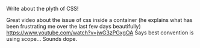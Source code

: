 Write about the plyth of CSS!

Great video about the issue of css inside a container (he explains what has been frustrating me over the last few days beautifully)
https://www.youtube.com/watch?v=jwG3zPGxgOA
Says best convention is using scope... Sounds dope.

